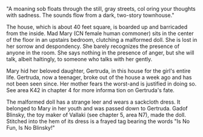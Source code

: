 "A moaning sob floats through the still, gray streets, col­ oring your thoughts with sadness. The sounds flow from a dark, two-story townhouse."

The house, which is about 40 feet square, is boarded up and barricaded from the inside. Mad Mary (CN female human commoner) sits in the center of the floor in an upstairs bedroom, clutching a malformed doll. She is lost in her sorrow and despondency. She barely recognizes the presence of anyone in the room. She says nothing in the presence of anger, but she will talk, albeit haltingly, to someone who talks with her gently.

Mary hid her beloved daughter, Gertruda, in this house for the girl's entire life. Gertruda, now a teenager, broke out of the house a week ago and has not been seen since. Her mother fears the worst-and is justified in doing so. See area K42 in chapter 4 for more informa­ tion on Gertruda's fate.

The malformed doll has a strange leer and wears a sackcloth dress. It belonged to Mary in her youth and was passed down to Gertruda. Gadof Blinsky, the toy­ maker of Vallaki (see chapter 5, area N7), made the doll. Stitched into the hem of its dress is a frayed tag bearing the words "Is No Fun, Is No Blinsky!"